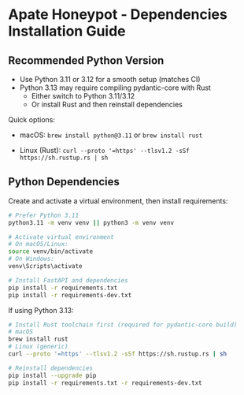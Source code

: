 # Apate Honeypot - Dependencies Installation Guide

## Recommended Python Version

- Use Python 3.11 or 3.12 for a smooth setup (matches CI)
- Python 3.13 may require compiling pydantic-core with Rust
  - Either switch to Python 3.11/3.12
  - Or install Rust and then reinstall dependencies

Quick options:

- macOS: `brew install python@3.11` or `brew install rust`

- Linux (Rust): `curl --proto '=https' --tlsv1.2 -sSf https://sh.rustup.rs | sh`

## Python Dependencies

Create and activate a virtual environment, then install requirements:

```bash
# Prefer Python 3.11
python3.11 -m venv venv || python3 -m venv venv

# Activate virtual environment
# On macOS/Linux:
source venv/bin/activate
# On Windows:
venv\Scripts\activate

# Install FastAPI and dependencies
pip install -r requirements.txt
pip install -r requirements-dev.txt
```

If using Python 3.13:
```bash
# Install Rust toolchain first (required for pydantic-core build)
# macOS
brew install rust
# Linux (generic)
curl --proto '=https' --tlsv1.2 -sSf https://sh.rustup.rs | sh

# Reinstall dependencies
pip install --upgrade pip
pip install -r requirements.txt -r requirements-dev.txt
```